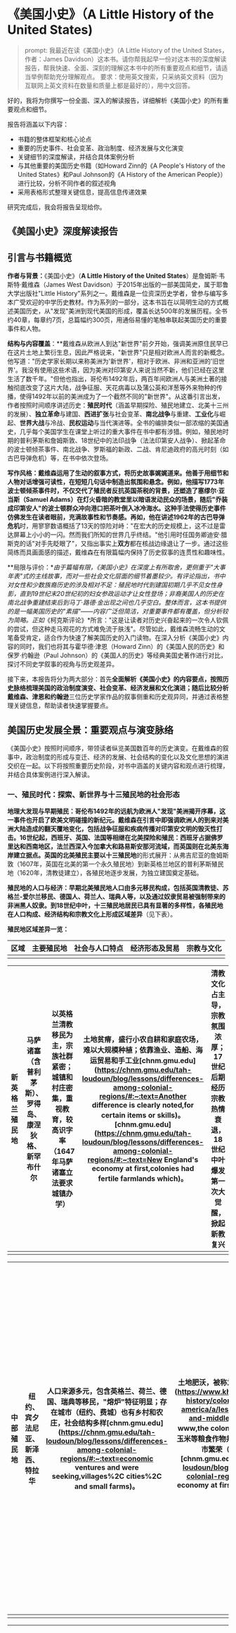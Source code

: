 # 《美国小史》（A Little History of the United States)

> prompt: 我最近在读《美国小史》（A Little History of the United States，作者：James Davidson）这本书。请你帮我起早一份对这本书的深度解读报告，帮我快速、全面、深刻的理解这本书中的所有重要观点和细节，请适当举例帮助充分理解观点。 要求：使用英文搜索，只采纳英文资料（因为互联网上英文资料在数量和质量上都是最好的），用中文回答。

好的，我将为你撰写一份全面、深入的解读报告，详细解析《美国小史》的所有重要观点和细节。

报告将涵盖以下内容：

-   书籍的整体框架和核心论点
-   重要的历史事件、社会变革、政治制度、经济发展与文化演变
-   关键细节的深度解读，并结合具体案例分析
-   与其他重要的美国历史书籍（如Howard Zinn的《A People's History of the United States》和Paul Johnson的《A History of the American People》）进行比较，分析不同作者的叙述视角
-   采用表格形式整理关键信息，提高信息传递效果

研究完成后，我会将报告呈现给你。

## 《美国小史》深度解读报告

## 引言与书籍概览

**作者与背景：**《美国小史》（**A Little History of the United States**）是詹姆斯·韦斯特·戴维森（James West Davidson）于2015年出版的一部美国简史，属于耶鲁大学出版社"Little History"系列之一。戴维森是一位资深历史学者，曾参与编写多本广受欢迎的中学历史教材。作为系列的一部分，这本书旨在以简明生动的方式概述美国历史，从"发现"美洲到现代美国的形成，覆盖长达500年的发展历程。全书约40章，每章约7页，总篇幅约300页，用通俗易懂的笔触串联起美国历史的重要事件和人物。

**结构与内容覆盖**：**戴维森从欧洲人到达"新世界"前夕开始，强调美洲原住民早已在这片土地上繁衍生息，因此严格说来，"新世界"只是相对欧洲人而言的新概念。他写道："历史学家长期以来称美洲为'新世界'，相对于欧洲、非洲和亚洲的'旧世界'。我没有使用这些术语，因为美洲对印第安人来说当然不新，他们已经在这里生活了数千年。"但他也指出，哥伦布1492年后，两百年间欧洲人与美洲土著的接触彻底改变了这片大陆，战争征服、天花病毒以及蒲公英和洋葱等外来物种的传播，使得1492年以前的美洲成为了一个截然不同的"新世界"。从这番引言出发，作者按照时间顺序讲述历史：**殖民时代**（涵盖早期探险、殖民地建立、北美十三州的发展）、**独立革命**与建国、**西进扩张**与社会变革、**南北战争**与重建、**工业化**与崛起、**世界大战**与冷战、**民权运动**与当代演进等。全书的编排类似一部浓缩的美国通史，几乎每个美国学生在课堂上听过的重大事件在书中都有涉猎。例如，殖民地时期的普利茅斯和詹姆斯敦、18世纪中的法印战争（法法印第安人战争）、掀起革命的波士顿倾茶事件、南北战争、罗斯福的新政、二战、肯尼迪政府的高光时刻（如古巴导弹危机）等，在书中依次登场。

**写作风格：**戴维森运用了生动的叙事方式，将历史故事娓娓道来。他善于用细节和人物对话增强可读性，在短短几句话中制造出氛围和悬念。例如，他描写1773年波士顿倾茶事件时，不仅交代了殖民者反抗英国茶税的背景，还塑造了塞缪尔·亚当斯（Samuel Adams）在灯火昏暗的教堂里以暗语发动民众的场景，随后"乔装成印第安人"的波士顿群众冲向港口把茶叶倒入冰冷海水。这种手法使得历史事件仿佛发生在读者眼前，充满故事性和节奏感。再如，他在讲述1962年的**古巴导弹危机**时，用寥寥数语概括了13天的惊险对峙："在宏大的历史规模上，这不过是雷达屏幕上小小的一闪。然而我们所知的世界几乎终结。"他引用时任国务卿迪安·腊斯克的话"对手先眨眼了"，又指出事实上**双方**都在核战边缘退让了一步。通过这些简练而具画面感的描述，戴维森在有限篇幅内保持了历史叙事的连贯性和趣味性。

\*\*局限与评价：\*_由于篇幅有限，《美国小史》在深度上有所取舍，更侧重于"大事年表"式的主线故事，而对一些社会文化层面的细节着墨较少。有评论指出，书中对女性和少数族裔历史的涉及相对不足：殖民地时代到建国初期几乎不见女性身影，直到19世纪末20世纪初的妇女参政运动才让女性登场；非裔美国人的历史在南北战争重建结束后到马丁·路德·金出现之间也几乎空白。整体而言，这本书提供的是一幅美国历史的"素描"——内容广泛但简洁，对重要事件都有覆盖，但分析较为简略。正如_《柯克斯评论》\*所言："这是让读者对历史兴奋起来的一次令人钦佩的尝试，但这种走马观花的方式难免流于肤浅"。尽管如此，戴维森流畅生动的文笔备受肯定，适合作为快速了解美国历史的入门读物。在深入分析《美国小史》内容的同时，我们也将其与霍华德·津恩（Howard Zinn）的《美国人民的历史》和保罗·约翰逊（Paul Johnson）的《美国人的历史》等经典美国史著作进行对比，探讨不同史学叙事的视角与历史观差异。

接下来，本报告将分为两大部分：首先**全面解析《美国小史》**的内容要点，按照历史脉络梳理美国的政治制度演变、社会变革、经济发展和文化演进；随后**比较分析戴维森、津恩和约翰逊**三位历史学家作品的叙事侧重和历史观异同，并通过表格整理关键信息，帮助读者快速掌握要点。

## 美国历史发展全景：重要观点与演变脉络

《美国小史》按照时间顺序，带领读者纵览美国数百年的历史演变。在戴维森的叙事中，政治制度的形成与变迁、经济的发展、社会结构的变化以及文化思想的演进交织在一起。以下将按照重要历史阶段，对书中涵盖的关键内容和观点进行梳理，并结合具体案例进行深入解读。

### 一、殖民时代：探索、新世界与十三殖民地的社会形态

**地理大发现与早期殖民：**哥伦布1492年的远航为欧洲人"发现"美洲揭开序幕，这一事件也开启了欧美文明碰撞的新纪元。戴维森在引言中即强调欧洲人的到来对美洲大陆造成的翻天覆地变化，包括战争征服和疾病传播对印第安文明的毁灭性打击。16世纪起，西班牙、英国、法国等相继在北美探险和殖民：西班牙占据佛罗里达和西南地区，法兰西深入今加拿大和路易斯安那河流域，而英国则在北美东海岸建立据点。英国的北美殖民主要以**十三殖民地**的形式展开：从弗吉尼亚的詹姆斯敦（1607年，英国在北美的第一个永久殖民地）到新英格兰地区的普利茅斯殖民地（1620年，清教徒建立），各殖民地逐步发展，为独立建国奠定基础。

**殖民地的人口与经济：**早期北美殖民地人口由多元移民构成，包括英国清教徒、苏格兰-爱尔兰移民、德国人、荷兰人、瑞典人等，以及通过奴隶贸易被强制带来的非洲黑人奴隶。到18世纪中叶，十三殖民地居民已具有显著的多样性，各殖民地在人口构成、经济结构和宗教文化上形成**区域差异**（见下表）。

**殖民地区域差异一览：**

| 区域 | 主要殖民地 | 社会与人口特点 | 经济形态及贸易 | 宗教与文化 |
| ---- | ---------- | -------------- | -------------- | ---------- |
|      |            |                |                |            |

| 新英格兰殖民地 | 马萨诸塞（含普利茅斯）、罗得岛、康涅狄格、新罕布什尔 | 以英格兰清教移民为主，宗族社群紧密；城镇和村庄密集，重视教育，较高识字率（1647年马萨诸塞立法要求城镇办学） | 土地贫瘠，盛行小农自耕和家庭农场，难以大规模种植；依靠渔业、造船、海运贸易和手工业[chnm.gmu.edu](https://chnm.gmu.edu/tah-loudoun/blog/lessons/differences-among-colonial-regions/#:~:text=Another difference is clearly noted,for certain items or skills)。[chnm.gmu.edu](https://chnm.gmu.edu/tah-loudoun/blog/lessons/differences-among-colonial-regions/#:~:text=New England's economy at first,colonies had fertile farmlands which)。 | 清教文化占主导，宗教氛围浓厚；17世纪后期经历宗教热情衰退，18世纪中叶爆发**第一次大觉醒**，掀起新教复兴 |
| -------------- | ---------------------------------------------------- | ------------------------------------------------------------ | ------------------------------------------------------------ | ------------------------------------------------------------ |
|                |                                                      |                                                              |                                                              |                                                              |

| 中部殖民地 | 纽约、宾夕法尼亚、新泽西、特拉华 | 人口来源多元，包含英格兰、荷兰、德国、瑞典等移民，"熔炉"特征明显；存在城市（纽约、费城）也有乡村和农庄，社会结构多样[chnm.gmu.edu](https://chnm.gmu.edu/tah-loudoun/blog/lessons/differences-among-colonial-regions/#:~:text=economic ventures and were seeking,villages%2C cities%2C and small farms)。 | 土地肥沃，被称为"北美粮仓"[khanacademy.org](https://www.khanacademy.org/humanities/us-history/colonial-america/colonial-north-america/a/lesson-summary-new-england-and-middle-colonies#:~:text=Academy www,the colonies%3A The New)。；盛产小麦、玉米等粮食作物并饲养牲畜，同时商贸活跃，港口城市繁荣（纽约、费城成为贸易中心）[chnm.gmu.edu](https://chnm.gmu.edu/tah-loudoun/blog/lessons/differences-among-colonial-regions/#:~:text=New England's economy at first,colonies had fertile farmlands which)。 | 信仰自由度较高，不同教派并存（如宾州贵格会、纽约的多宗派）；文化包容多元，印刷业和出版兴起（本杰明·富兰克林在费城创办《宾州公报》） |
| ---------- | -------------------------------- | ------------------------------------------------------------ | ------------------------------------------------------------ | ------------------------------------------------------------ |
|            |                                  |                                                              |                                                              |                                                              |

| 南部殖民地 | 弗吉尼亚、马里兰、卡罗莱纳（南北）、乔治亚 | 社会阶层分化明显：大庄园奴隶主、小农和大量黑人奴隶；城镇稀少，人口分散在乡村种植园，教育和基础设施不足[chnm.gmu.edu](https://chnm.gmu.edu/tah-loudoun/blog/lessons/differences-among-colonial-regions/#:~:text=Another difference is clearly noted,for certain items or skills)。[chnm.gmu.edu](https://chnm.gmu.edu/tah-loudoun/blog/lessons/differences-among-colonial-regions/#:~:text=colonies were able to provide,of pride or shared experience%2Fidentity)。 | 农业种植园经济，占有广袤肥沃土地，种植烟草、水稻、靛蓝，18世纪末兴起棉花；依赖黑奴劳动，大农场几近自给自足，余产品出口欧洲[chnm.gmu.edu](https://chnm.gmu.edu/tah-loudoun/blog/lessons/differences-among-colonial-regions/#:~:text=colonies were able to provide,of pride or shared experience%2Fidentity)。 | 英国国教（圣公会）为主，但宗教凝聚力弱；社区以庄园为中心而非教会；文化上受英伦上流影响，注重绅士文化和荣誉，但整体文化教育发展滞后 |
| ---------- | ------------------------------------------ | ------------------------------------------------------------ | ------------------------------------------------------------ | ------------------------------------------------------------ |
|            |                                            |                                                              |                                                              |                                                              |

_表：北美十三殖民地区域差异概览_。新英格兰以宗教移民为主，重社区和教育；中部多元开放，农业和商业并重；南部重财富农业和奴隶制，社会分层显著。

从上表可以看出，不同殖民区域的发展路径各异：新英格兰形成了以**宗教公社**和**海洋贸易**为特色的社会；中部殖民地体现出**多元文化**与商农业并举的繁荣；南部则是**种植园奴隶制**主导的经济，并造就了截然不同的社会等级结构。这些区域差异对日后美国的政治走向和社会冲突埋下伏笔——特别是南北之间围绕奴隶制和经济模式的分歧，最终将演变为内战的导火索之一。

**殖民地的政治与自治传统：**虽然十三殖民地名义上受英国统治，但由于地理距离遥远和通讯落后，殖民地逐渐发展出一定程度的自治传统。例如，新英格兰早期实行公社式的市政会议（Town Meeting），弗吉尼亚则成立了**议会式**的弗吉尼亚众议院（1619年），殖民者在地方事务上拥有发言权。18世纪中期，各殖民地都已设立民选立法机构并习惯于自我管理税收、民兵和地方法律。这种自治经验培养了殖民者的政治参与意识和对权利的诉求。此外，殖民地居民共享着**英国法律和政治传统**：使用英语、阅读共同的英国文学、奉行英国普通法，认同公民享有生命、自由、财产等天赋人权（洛克思想）。随着时间推移，殖民地之间的隔阂也在减少——道路开通、邮政系统建立（本杰明·富兰克林曾任北美邮政局长）、殖民地报刊在各地传播，这些都促进了北美殖民地逐渐形成**共同体意识**。1754年，七个殖民地曾在阿尔巴尼代表大会上讨论殖民地联盟方案（富兰克林提出"合则存，分则亡"漫画

），虽未获英政府批准，但表明了北美地方自主的倾向。

**宗教与文化演变：**殖民地时期的文化以欧洲传统为基础，又逐步孕育出美洲特色。17世纪的新英格兰清教伦理塑造了刻苦勤勉、注重教育的文化氛围，被视为"山巅之城"的道德使命感鼓舞着移民社会。然而，到了18世纪前期，宗教热情有所衰退，理性主义的**启蒙思想**传播开来

。对此反弹的是1730-1740年代席卷北美的**第一次大觉醒**（The First Great Awakening）。这一宗教复兴运动由乔纳森·爱德华兹、乔治·怀特菲尔德等新教传道人引领，他们在北美各地巡回布道，呼唤人们皈依和重生，唤起了大众宗教热情。成千上万的殖民地民众集会聆听布道，许多人深受触动而归信。大觉醒的影响深远：一方面，它打破了殖民地中**正统教会**对宗教生活的垄断地位，新教各派如浸信会、循道宗等蓬勃发展，推动了宗教多元和更广泛的宗教参与；另一方面，它强调个人与上帝直接沟通、人人平等地寻求救赎的观念，某种程度上**民主化**了殖民地社会的宗教生活。这种宗教上的个人主义和平等意识，也为后来殖民者质疑世俗权威（包括英国王权）提供了思想土壤。许多历史学家认为，大觉醒在文化上促进了北美殖民地的认同感，为独立革命时期争取政治权利的思潮做了一定铺垫。

总的来说，殖民时代为美国奠定了**多元移民社会**和**地方自治传统**的基础。戴维森在《美国小史》中，通过讲述清教徒登陆、威廉·宾恩创建宾夕法尼亚的故事，以及奴隶贩运和印第安人冲突等案例，让读者了解这段时期社会结构的形成和矛盾的累积。在作者笔下，我们看到一方面北美殖民地在地理上、文化上日益趋同，孕育自由与自治；另一方面，不同人群和区域的差异也在扩大（如奴隶制的南方与自由劳工的北方），暗流涌动。正是在这样的背景下，十三殖民地在18世纪下半叶面对宗主国英国的新政策时，逐渐走向联合抗争。

### 二、独立革命与建国：从殖民反抗到立宪体制的确立

**英殖民统治的危机：**七年战争（北美部分称法印战争，1754-1763年）后，英国为了弥补战争债务并加强对殖民地的掌控，推行了一系列新政策，如《印花税法》（1765年）和《茶税法》（1773年）等，向殖民地直接征税，引发殖民者强烈不满。殖民地认为自身没有议会代表，"无代表不纳税"的口号不胫而走。这场英殖民政府与北美殖民地居民之间的矛盾，逐步演变为抵制与镇压的恶性循环。《美国小史》中生动再现了波士顿民众抗税的故事：1773年，当英国东印度公司的运茶船抵达波士顿港，激进的爱国者组织"自由之子"早已策划行动。塞缪尔·亚当斯在波士顿老南教堂点燃众人情绪，话音刚落，一群波士顿人伪装成莫霍克族印第安人冲向港口，将大批茶叶倾倒海中（即**波士顿倾茶事件**）。戴维森通过这个标志性事件揭示了殖民者反抗的决心，也指出这一事件背后的深层忧虑：殖民者担心一旦接受小小的茶税，日后将无法阻挡英国议会课征更繁重的赋税。波士顿倾茶激怒英国议会，随之而来的**强制法案**（1774年，关闭港口等惩罚措施）进一步加深了对立。

**独立战争与建国：**1775年，列克星敦和康科德的枪声打响北美独立战争的序幕。戴维森概述了大陆军在乔治·华盛顿领导下经历的艰难征程，以及法国援助下约克镇胜利的关键转折。1776年7月4日，《独立宣言》发表，托马斯·杰斐逊起草的这份文献阐明了天赋人权和平等理念，宣布殖民地成为独立的合众国。在描述建国历程时，《美国小史》强调了几项**奠基性的制度与妥协**：

-   **邦联条款和宪法制定：**独立后最初的**《邦联条例》**（Articles of Confederation, 1781年生效）由于中央政府软弱无权，难以应对战争债务、贸易冲突和内部叛乱（如1786年的谢司起义）。因此，各州代表于1787年召开制宪会议，制定了新的**联邦宪法**。戴维森会提到制宪会议上联邦党人与反联邦党人的辩论，以及妥协产物：两院制（参议院各州平等、众议院按人口）、三权分立、联邦与州权力划分等。尤其重要的是，南北就**奴隶人口计入代表名额**达成"三五妥协"（每5名奴隶算作3人用于人口计数）和关于奴隶贸易20年后再议等，这些都为新国家埋下隐患。**1789年宪法**正式生效，华盛顿当选首任总统，新生美国确立了共和立宪体制和代议民主机制。
    
-   **权利法案：**为缓和各方对中央权力的疑虑，宪法于1791年增补**前十条修正案**即《权利法案》，保障言论、宗教、陪审团审判等基本自由权利。这体现了革命理念在法律上的落实，也成为美国政治文化的重要基石。
    

**早期共和国的发展：**戴维森的叙事继续跟踪华盛顿、亚当斯、杰斐逊、麦迪逊等**开国元勋**执政时期的要点。例如：

-   **党派的兴起：**尽管华盛顿告诫要避免党争，但在财政部长亚历山大·汉密尔顿和国务卿托马斯·杰斐逊的政策分歧下，美国很快形成了联邦党（倾向强中央、商业精英利益）和民主共和党（主张分权、农民利益）两大派别。这是美国**两党制**的起源，也反映出不同地区经济基础（商贸新英格兰 vs. 农业南方）导致的政治立场分野。
    
-   **领土扩张与印第安政策：**1803年**路易斯安那购地**将国土扩展至密西西比河以西广阔区域，杰斐逊派遣刘易斯和克拉克远征队考察西北。同时，联邦政府对原住民逐步采取强硬的迁移政策，在19世纪多个条约和战争中迫使印第安部族让出土地。戴维森或许会提到诸如切罗基人的悲惨"血泪之路"（1830年代印第安迁移）等事件，以说明美国扩张伴随着对土著的深重影响。
    
-   \*\*1812年战争：\*\*再次与英国交战虽无明显胜负，却激发了美国民族主义，塑造了如白宫、星条旗、安德鲁·杰克逊将军等民族记忆。战后进入"善感的年代"，党争一时淡化，但很快新的矛盾出现。
    

\*\*社会与思想的变革：\*\*19世纪前半叶，美国社会经历了一系列动态变化，这在《美国小史》中也有所反映：

-   \*\*市场革命：\*\*交通基础设施（运河、公路、铁路）的改善和工业的起步，促成"市场革命"。北方新兴工厂（如纺织业）和商业城市兴起，西部农业加强与市场联结，经济模式正由自给自足转向商品化生产。这预示着美国从独立时的农业共和国向工业化国家迈进。
    
-   \*\*民主化进程：**随着西部平民的政治力量上升，选举权扩大到几乎所有白人男性（财产资格逐渐取消），安德鲁·杰克逊的1828年当选象征着**"平民政治"\*\*时代来临。戴维森可能会讲述杰克逊如何代表拓 frontier 平民利益，与精英对抗（如废除第二银行），开启美国政治中的大众民主浪潮。但也会指出此时民主的局限——女性、非白人仍被排除在参政权之外。
    
-   **改革运动：**19世纪上半叶出现了各种**社会改革**浪潮，如废奴主义（反对奴隶制的运动兴起，1830年代威廉·劳埃德·加里森等出版《解放者》，呼吁立即废奴）、妇女权利（1848年塞尼卡瀑布大会发表《妇女权利宣言》，拉开女性争取平等权利的序幕）、禁酒运动、教育改革（霍勒斯·曼推动普及公立教育）以及第二次大觉醒（1800-1840s新一轮宗教复兴，促进了诸多社会改革观念）。这些运动体现出美国社会内部要求完善民主和道德提升的努力，也与当时的新教复兴和启蒙理想相结合。
    

以上这些都为下一个阶段——北部自由劳工与南部蓄奴种植园之间的**尖锐对立**埋下伏笔。戴维森在讲述独立至内战前的时期（亦称"建国后的**建国时代**"和"**繁荣与危机并存的前南北战争时代**"）时，既描绘了美国在制度和版图上的巨大拓展，也提示读者：宪法所未能最终解决的奴隶制问题，随着领土扩张正变得越来越无法回避。

### 三、内部分歧加剧与南北战争：联邦的断裂与重生

\*\*扩张与奴隶制矛盾：\*\*19世纪中叶，随着美国领土扩展到太平洋沿岸（例如1845年兼并德克萨斯、1848年美墨战争获取西南大片土地、1846年获得俄勒冈），新的州该以自由州还是蓄奴州身份加入联邦，成为举国关注的争议焦点。国会多次试图通过妥协维系北南平衡，如1820年密苏里妥协（确定36°30′以北禁止奴隶制）和1850年妥协（加利福尼亚自由州入联、严格的逃奴法等配套），但收效有限。堪萨斯-内布拉斯加法案（1854年）引入的"居民主权"原则导致流血冲突（"流血的堪萨斯"），最高法院在"斯科特诉桑福德案"（1857年）裁定非裔无公民权并认为国会无权禁奴，更令北方舆论愤慨。**废奴运动**在北方从少数激进派的呼声，逐渐成为道义和政治议题。哈里特·比彻·斯托的小说《汤姆叔叔的小屋》（1852年）影响广泛，让许多北方人第一次直观感受到奴隶制的残酷。

\*\*南北战争的爆发：\*\*最终，1860年林肯当选总统成为导火索。林肯所属的新兴共和党反对奴隶制向西部扩张，这让南部各州感到自身生存方式受威胁——南方领袖认为在联邦政治中已丧失话语权，于是在1860-61年间，11个蓄奴州宣布脱离合众国，成立"美利坚邦联"。1861年4月，南部邦联军队进攻萨姆特堡，南北战争正式打响。在《美国小史》中，戴维森会带领读者走过这场美国史上最血腥的冲突，可能重点提及：

-   \*\*战争概况：\*\*早期南方在军事将领才能和防御战略上占优（如李将军在弗吉尼亚战场的胜利），北方则凭借工业和人口优势渐占上风。转折点包括1863年的葛底斯堡战役（北方取得决定性胜利）和西部的维克斯堡战役（北方控制密西西比河）。1865年4月李将军向格兰特将军投降，战争结束。战火导致逾60万军人丧生，南方经济社会遭受重创。
    
-   **解放黑奴：**战争进程中，林肯于1863年元旦颁布《解放奴隶宣言》，宣布叛乱州的奴隶获得自由。这一举措使战争目标从单纯维护联邦，转变为道义上的反奴斗争，也防止了英国等列强支持南方邦联。1865年通过的**第十三修正案**彻底在法律上废除了美国的奴隶制度。
    
-   **内战的深层原因：**戴维森大概会指出，**奴隶制**问题是南北战争不可回避的核心因素。不仅是道德上的对立，更涉及**经济利益**和**政治权力**的争夺。正如PBS历史节目所总结的："战争的中心问题实际上是奴隶制的经济利益及对这一体系的政治控制"
    
    。南方要求**州权**以维护和扩张奴隶制，北方尤其是共和党坚持联邦原则反对奴隶制进入新领土。林肯的当选表明南方在联邦层面失去影响力，因而选择了分裂。可以说，南北战争是联邦为捍卫自身统一和根本价值（自由平等理念）而经历的一场涅槃，也是工业资本主义北方对农业奴隶制南方的制度性胜利。

**重建时代：**战争结束后，美国迎来了艰难的**重建**（Reconstruction）时期（1865-1877年）。《美国小史》对此阶段的叙述可能较简略，但需要理解其要点：

-   **政治重建：**林肯遇刺后继任的安德鲁·约翰逊总统对南方采取宽松政策，引发共和党激进派不满。国会接管重建，派联邦军队进驻南方，监督解放奴隶的权利保障和南方各州的新政府组建。1865-1870年先后通过**第十三、十四、十五修正案**，从宪法上废奴并赋予非裔公民权和男性选举权。但在实践中，重建也伴随着南方白人的抵制和暴力反弹，如三K党（KKK）的恐怖活动。
    
-   **社会变革：**数百万解放的黑人获得法律自由，但经济上普遍陷入**佃农制**(sharecropping)的桎梏，与过去奴役相去不远。尽管短暂出现了非裔参政（有黑人当选州议员、联邦议员）和公共教育兴起等进步，但南方白人很快通过种种手段（如**黑法典**Black Codes限制黑人权利）来恢复对黑人劳动和人身的控制。
    
-   **重建的终结：**1877年，"**妥协**"导致联邦军撤出南方，重建宣告结束。南方很快进入**"吉姆·克劳"时代**（Jim Crow Era），各州立法实施种族隔离和剥夺黑人选举权。从19世纪末到20世纪中期，南部实行**种族隔离法**，在公共设施、教育、选举等方面对非裔美国人系统性歧视。1896年联邦最高法院在**普莱西诉弗格森案**判决中竟裁定"种族隔离但平等"合法，为种族隔离制度背书。这表明，内战虽废除了奴隶制，但美国要真正实现种族平等，还有漫长斗争在后。
    

戴维森笔下的南北战争与重建，既是对国家统一和民主原则的一次严峻考验，也是社会结构巨变的转折点。战争的胜利使美国保全了联邦，并为工业经济的腾飞扫清道路；但战后重建的半途而废又为种族问题留下深深的伤痕。**林肯**在葛底斯堡演说中曾展望"民有、民治、民享的政府永世长存"，这一理想在此后的美国历程中不断遭遇挑战，并促发新的变革浪潮。

### 四、工业化时代与崛起：经济腾飞、移民潮与社会问题

**工业革命与经济腾飞：**南北战争结束后，美国进入**"镀金时代"**（Gilded Age，大约1870s-1890s）。这一时期，美国从一个农业国迅速转变为世界工业强国。大量技术创新和企业扩张涌现：铁路网横贯大陆（1869年第一条跨洲铁路竣工），钢铁、石油、电力等产业兴起（如卡内基的钢铁帝国、洛克菲勒的标准石油公司）。在1876-1900年间，美国工业产值以惊人速度增长，到19世纪末已超过英国，成为全球领先的工业制造国。**布里塔尼卡百科**指出，美国在19世纪末**钢铁**和**铁制品**的产量已居世界首位，贡献了全球超过四分之一的生铁供给。工业化带来经济繁荣，也造就了一批空前富有的资本家（马克·吐温称之为"镀金时代"的**强盗大亨**，如范德比尔特、摩根等）。

\*\*铁路和西部开发：\*\*政府通过大量赠地补贴铁路建设，铁路成为国家经济动脉，将东部工业城市与西部资源产地连接。西进运动在战后达到高潮，大批定居者迁往西部草原从事农牧业，淘金潮和牛仔文化兴盛，同时美国最终以武力征服了西部最后的印第安部族（如1876年小大角战役、1890年伤膝溪屠杀），在1890年美国人口普查正式宣告"边疆消失"。戴维森可能会提到贯穿19世纪的"**天定命运**"观念——很多美国人相信扩张是上天赋予的使命，这既为领土扩张提供了意识形态正当性，也在史书上留下荣耀与悲剧交织的篇章。

**移民潮与城市化：**工业化需要大量劳动力，19世纪后期迎来了美国历史上的**移民高峰**。来自欧洲南部、东部的新移民（意大利人、犹太人、波兰人等）蜂拥而至，还有不少华人劳工来到西部修筑铁路。1870-1900年间，美国人口从3800万增至7600万，其中很大一部分是新移民。新移民多聚居于城市工业区和居住区，使城市人口剧增。到1900年，芝加哥、纽约等大城市的居民中，近半数为外国出生或子女。城市化也带来**社会问题**：贫民窟、劳资冲突、环境恶化、公共卫生和基础设施压力等。这一时期也滋生了**排外情绪**，如1882年的《排华法案》禁止华工移民，就是种族主义产物。

\*\*劳工运动与社会矛盾：\*\*镀金时代极度的财富不平等和工人困境引发了日益高涨的劳工运动和改革呼声。工厂工人长时间低工资劳动，工作环境危险；童工普遍，工伤事故频发。为改善处境，工人组织了工会，如1869年成立的劳工骑士团、1886年的美国产业工会联合会（AFL）。**罢工运动**此起彼伏：1877年全国铁路大罢工、1886年芝加哥干草市场骚乱、1894年普尔曼罢工等等。这些事件往往遭遇企业主和政府的武力镇压，显示了资本与劳工间尖锐冲突。戴维森的简史可能会简要提及其中具有代表性的事件，以说明工业化不仅带来繁荣，也带来了严重的社会问题亟待解决。

**镀金时代的政治与改革萌芽：**镀金时代的联邦政治一度因腐败和裙带风盛行而声名不佳（如"信用 mobilier"丑闻等）。然而，到了19世纪末，针对大型垄断和不公的**改革思潮**开始出现。1880-90年代，农民为对抗铁路和粮食买办压榨而组织**人民党**（Populist Party），要求银本位和对大企业的管制。联邦政府也开始迈出监管经济的步伐：1887年通过《州际商业法》监管铁路；1890年通过**谢尔曼反托拉斯法**，试图防止垄断。但在19世纪末，这些法律执行力度有限。**进步主义时代**（Progressive Era）在20世纪初到来前，改革的力量已经在积聚。

### 五、进步时代与世界大战：改革、动荡与美国崛起

\*\*进步主义改革：\*\*约1890-1920年被称为"**进步主义时代**"，这一时期社会各界推动多项改革以解决镀金时代遗留的问题。《美国小史》大概会介绍几位进步时代的重要人物和举措：

-   **托拉斯和垄断的遏制：**西奥多·罗斯福（总统1901-1909年）以"托拉斯克星"自居，运用反托拉斯法拆分北方证券铁路托拉斯等大企业，打击垄断以维护竞争。【注：罗斯福政府通过反垄断诉讼拆分了标准石油等。】后来的威廉·塔夫脱和伍德罗·威尔逊政府也延续了这一反托拉斯趋势。1914年又设立**联邦贸易委员会**，加强对不公平商业行为的监管。
    
-   **社会立法：**进步主义者推动**劳工权益**和**社会正义**立法。例如限制童工、强制教育、改善工厂安全（纽约三角工厂大火后促成工厂安全法规）、建立**食品药品监管**（1906年《纯净食品和药物法案》）。同时，城市改革家打击地方政治机器腐败，倡导市政公用事业公有化等。
    
-   \*\*宪法修正：\*\*这一时期通过的几项重要修正案体现改革成果：第16条修正案（1913年，联邦所得税，为社会财政改革铺路）、第17条（1913年，直接选举联邦参议员，加强民主）、第18条（1919年，禁酒令，回应禁酒运动道德诉求）、第19条（1920年，妇女投票权，标志女性参政权的胜利）。戴维森书中可能会特别强调第19条修正案，通过这场长达数十年的妇女参政运动，让美国女性获得了选举权，这是社会平等进程的重要里程碑。
    

**美西战争与国际地位转变：**1898年，美国与西班牙爆发战争，夺取了菲律宾、关岛和波多黎各，并使古巴脱离西班牙控制。这场短暂的**美西战争**标志着美国首次成为海外殖民帝国，也昭示其崛起为世界强国。戴维森或将提及"向外转折"的背景，如弗雷德里克·特纳在1893年宣称美国"边疆的消失"后，需要向海外寻求新的扩张空间，海权论鼓吹美国扩充海军等等。美西战争后的门罗主义扩展（"罗斯福推论"）、在拉美的干预（巴拿马运河的修建、拉美"后院"政策）和在东亚的门户开放政策，都预示着20世纪的美国不再孤立于西半球，而是在全球发挥更积极（有时强硬）的影响。

\*\*第一次世界大战：\*\*1914年爆发的第一次世界大战初期，美国保持中立。到1917年，由于德国无限制潜艇战和齐默曼电报事件等，美国舆论转向参战。当年4月威尔逊总统领导美国投入协约国一方作战。美国远征军在战争后期（1918年）发挥了关键作用，加速同盟国的崩溃。1918年大战结束后，威尔逊在巴黎和会上主张"十四点原则"和建立国际联盟，展现出理想主义的外交观。但美国国会拒绝加入国际联盟，使美国在战后又退回一定程度的孤立状态。**一战对美国的影响**包括：军工生产刺激了经济，奠定了美国金融中心地位（美国从债务国变成债权国），同时战争促进了女性（护士、工厂工人）和非裔（"大迁徙"——南部黑人涌向北方工业城市）的社会地位转变。戴维森可能会提到，虽然美国在凡尔赛和会上未能全盘实现威尔逊的理想，但一战确立了美国在国际体系中的重大地位，成为"世界银行家"和工业强国。

\*\*战间期的繁荣与危机：\*\*1920年代，美国迎来短暂繁荣和社会文化的剧烈变化：

-   **经济繁荣与泡沫：**一战后的共和党执政（哈定、柯立芝）推行亲商业政策，减税降 regulation，鼓励商业扩张。新技术（汽车、广播、家电）的推广和消费信贷的兴起，推动"咆哮的二十年代"经济飞速增长。股票市场更在投机风潮下屡创新高。然而经济结构中隐藏隐患：农业萧条、贫富差距扩大、投机泡沫膨胀。1929年股市崩盘，随之而来的银行倒闭和工业产出急剧下滑，标志着**大萧条**的开始。
    
-   **社会与文化动荡：**"摩登时代"的到来冲击传统价值：城市年轻人享受爵士乐和新兴娱乐，女性"弗拉apper"时尚和独立生活方式崭露头角。纽约的**哈莱姆文艺复兴**见证非裔美国人在文学、音乐（爵士）等领域的创造力迸发，对美国文化产生深远影响。但同时乡村和保守势力对城市世俗化感到不安，表现为1920-1933年的**禁酒令**（试图透过法律强制道德）以及3K党在20年代的复燃（排外和种族主义高涨）。移民法也在1924年收紧（设定配额偏向北欧移民），反映出本土主义抬头。
    

戴维森在这一部分可能通过一些生动故事反映时代特点，例如**查尔斯顿舞和爵士音乐**如何风靡年轻一代、**斯科普斯"猴子审判"**（1925年关于进化论教学的诉讼）折射现代科学与宗教保守的冲突、**萨科与万泽蒂案件**体现移民在红色恐慌中的遭遇等等。这些案例凸显了一个快速变化的美国：技术进步与观念冲撞并存。

**大萧条与新政：**1929年的股灾触发了**世界性经济危机**。到1933年，美国失业率接近25%，银行体系崩溃，大量民众陷入赤贫。面对前所未有的危机，富兰克林·D·罗斯福于1933年就任总统，推出一系列"**新政**"举措：

-   **经济干预和复苏：**罗斯福政府实行凯恩斯式的积极干预经济，如银行假日稳定金融体系、通过《玻璃-斯蒂格尔法》强化银行监管、成立联邦存款保险公司（FDIC）。为救济失业，设立了**就业项目**（如土木工程署CWA、工务局PWA、田纳西河流域管理局TVA），大量基础设施建设既提供了就业也改善了国家资产。农业方面通过农业调节法（AAA）限制产量提高农产品价格。工业方面由全国工业复兴法（NIRA）试图通过行业协作稳定物价和工资。
    
-   **社会保障和劳工权利：**新政第二阶段（"第二次新政"，1935年起）更加注重长期改革。1935年通过**社会保障法**，建立养老金、失业保险等社会安全网，是美国历史上第一次联邦层面社会福利制度。**华格纳法**（1935）确认工人集体谈判权，刺激产业工会运动壮大。可以说，新政初步建立了美国的**福利国家**框架，赋予联邦政府更大责任来保障公民福祉和调节经济。
    

戴维森在书中或许没有篇幅详述每项新政，但会强调罗斯福新政对美国政治经济结构的重大转型：它不仅帮助美国走出大萧条，也**永久改变了政府与市场、政府与公民的关系**，联邦政府职能从"守夜人"扩展到经济和社会领域。这在同时代保守派看来是"社会工程"式的过度干预（如保罗·约翰逊就批评新政为"多管闲事的激进举措"），但在许多历史学家眼中，新政拯救了美国民主资本主义，使国家没有陷入极端主义，是美国制度自我调适的成功范例。

\*\*第二次世界大战：\*\*1939年二战爆发，起初美国仍坚持中立，但在罗斯福领导下给予盟国大量援助（租借法案等）。1941年12月日本偷袭珍珠港，促使美国正式参战，与轴心国展开全球战争。戴维森将带领读者经历几大关键阶段：

-   **战争中的美国社会：**全国总动员使失业一扫而空，工厂开足马力生产军需物资，经济彻底走出萧条。**女性**大批进入工厂（"铆钉工罗茜"成为象征）填补男性空缺；**非裔**通过参加军队和战争工业，地位有所提升，但军中种族隔离仍存，战时也爆发过一些种族骚乱。政府在战时强化对经济的管控（如价格管制、配给制）并进行强有力的宣传鼓动。然而，也发生了比如**日裔美国人集中营**（120,000日裔被强制迁入营地）的悲剧，反映出战争恐慌下公民自由的牺牲。
    
-   \*\*对德对日战场：\*\*欧洲战场上，美军于1944年诺曼底登陆开辟第二战线，1945年推进到德国本土，与苏军一起迫使纳粹投降。太平洋战场，美军经历中途岛等海战扭转劣势，一步步逼近日本本土。1945年8月，美国在广岛长崎投下两枚原子弹，导致日本投降。二战胜利使美国和苏联成为两大超级强国，美国本土未遭战火破坏，经济一枝独秀，掌握核武器，迎来了空前强盛的"**美国世纪**"。
    

戴维森笔下的二战高光时刻可能包括：珍珠港事变激发的爱国热情、盟军在诺曼底浴血奋战的壮阔场景、**曼哈顿计划**研制原子弹的机密故事等。这些事件不仅描述了战争的进程，也塑造了战后世界格局。

### 六、冷战时代：超级大国对峙与社会变革并进

**冷战的开始：**二战结束后，美国与昔日盟友苏联之间由于意识形态和地缘利益冲突而迅速陷入对峙，开启了长达数十年的**冷战**时期。《美国小史》将概括这一宏大背景下美国政治外交和国内社会的演变。

-   **遏制战略与冲突：**杜鲁门总统奉行"遏制"战略，试图阻止共产主义扩张。1947年的杜鲁门主义宣示美国支援"被共产主义武装侵略"国家，标志着干预全球的承诺。随之而来的马歇尔计划帮助欧洲复兴，1949年美国牵头组建北约。同年苏联爆炸原子弹、中国共产党建立政权，使美国感到威胁升级。1950年-1953年的**朝鲜战争**是冷战首次热战冲突，美国领导的联合国军在朝鲜半岛与中朝军队激战，最终恢复停战线，体现遏制政策的代价和决心。冷战期间，美国还卷入了**越南战争**（后文详述），并在全球与苏联进行代理人战争或干预（如拉美、中东的政变与战争）。
    
-   **核武竞赛与外交危机：**冷战有几个高风险时刻，其中**古巴导弹危机**（1962年）是最著名的。戴维森在书中特别生动地描述了这场对峙如何让世界处于核战边缘，并讲述肯尼迪与赫鲁晓夫最终都选择退让一步避免灾难。这种以"互相确保毁灭"为背景的核平衡，主导了50-60年代美苏关系。1970年代尼克松政府则抓住中苏裂痕实行缓和政策，与苏联签署限制核武的协定（SALT I），并访华开启中美关系正常化。
    

**战后经济繁荣与社会变迁：**1950-60年代，美国国内经历了一段**繁荣与变革并存**的时期：

-   **战后繁荣与中产阶级：**二战后美国经济快速增长，出现庞大的中产阶级。老兵回国和家庭重建带来"婴儿潮"，联邦政府政策（如G.I.法案提供退伍军人教育贷款、住房贷款）帮助大量家庭购房、上大学。高速公路系统建设、郊区化扩张，使典型的**郊区中产生活**（郊区住宅、汽车、电视电器环绕的舒适生活）成为50年代美国梦的象征。消费社会形成，电视广告、百货公司蓬勃发展。这个时期美国家庭收入和生活水平大幅提升，被称为"**黄金年代**"。
    
-   **冷战冲击下的政治氛围：**繁荣背后，也有焦虑。冷战对抗催生了**麦卡锡主义**：以反共名义，美国国内爆发对共产主义嫌疑分子的调查和迫害（1947-1954年达到高潮），许多知识分子、演艺界人士受到牵连。戴维森可能提到参议员麦卡锡如何制造"红色恐慌"，以及最终被社会舆论唾弃的故事，以反映民主在恐惧面前受到的挑战和自我纠偏。
    
-   **民权运动崛起：**在南北战争结束一个世纪后，非裔美国人的平等权利斗争终于迎来高潮。从1940年代末开始，二战中服役的黑人和北方支持者对南部种族隔离提出挑战。1954年，最高法院**布朗诉教育委员会案**推翻了"隔离但平等"，裁定公立学校种族隔离违宪。然而南方阻力巨大，1957年小石城事件需要联邦军护送黑人学生入学。转折点在于**非暴力抗议运动**兴起：1955年罗莎·帕克斯在阿拉巴马拒绝让座引发蒙哥马利公交抵制，马丁·路德·金崛起为领袖。接下来，1960年格林斯伯勒午餐柜台静坐、1961年自由乘车运动、1963年华盛顿大游行等，使民权诉求成为全国焦点。
    
-   **立法胜利：**约翰逊总统在肯尼迪遇刺后继任，大力推动民权立法。国会通过了划时代的**《1964年民权法案》**，禁止在公共场所和就业中的种族、宗教、民族歧视；接着通过\*\*《1965年投票权法》**，废除了选民读写测试等阻碍，保障南方黑人投票权**
    
    **。随后1968年又通过《公平住房法》，禁止住房销售和出租中的歧视。这些法律在名义上终结了**吉姆·克劳法\*\*时代，平息了自重建失败以来制度化的种族不平等。
-   **民权运动的高潮与余波：**1965年后，民权运动内部出现新的趋势，一些年轻激进派如"黑豹党"主张更强硬的"黑人权力"（Black Power）。1968年马丁·路德·金遇刺引发全国骚乱，在悲剧中民权时代告一段落。虽然法制上取得重大成果，但事实上非裔在经济社会领域的平等还有很长的路要走。这场运动也启发了**其它群体的权利斗争**：1960-70年代，妇女解放运动、拉美裔权利运动、美洲原住民运动、同性恋权利运动相继兴起，要求公平和尊重。
    

**越南战争与社会动荡：**冷战的另一大考验是**越战**。美国于1964年通过东京湾决议介入南越，与北越和越共作战。战争旷日持久、伤亡惨重且没有胜利希望，国内反战情绪日益高涨。1960年代后期，**反越战运动**成为青年和知识界的主题，大规模示威此起彼伏。嬉皮士为代表的**反文化运动**崛起，提倡和平、爱与反权威，摇滚乐和嬉皮风潮改变了年轻一代的文化面貌。1968年堪称动荡的顶点：春节攻势让越战乐观论破灭、美国社会发生骚乱、民权领袖和总统候选人相继被刺杀，同年尼克松当选总统，承诺"体面结束"越战。1973年美军最终撤出越南，1975年西贡陷落，这场战争以美国的失败告终，对美国人自信心造成重大打击。戴维森的书可能以**一两段**文字概括越战的迷茫和创伤，以及它如何撕裂了美国社会，让60年代的乐观转为70年代的怀疑。

**70年代的危机与调整：**1970年代对美国来说是艰难的转型期。尼克松政府在外交上取得中美和解、从越战抽身等成果，但却因**水门事件**（1972-1974）爆发丑闻，总统被迫辞职，重挫公众对政府的信任。经济上，1973年石油危机导致能源短缺，通货膨胀和经济停滞并存（"滞胀"）打破了二战后繁荣。福特和卡特两任总统任内都面临经济困局和国际信心下降的问题。1979年的伊朗人质危机更凸显美国外交威望受挑战。虽然戴维森在简史中可能不会细致展开这些事件，但应会提到70年代美国的困顿心态，以及社会思潮从激进回摆：保守主义开始聚拢能量（如宗教右派崛起、要求恢复传统价值），为80年代的政治转向做准备。

### 七、当代（1980年代以来）：保守复兴、冷战落幕与多极挑战

\*\*里根时代的保守主义复兴：\*\*1980年，罗纳德·里根以保守主义纲领当选总统，标志美国政治光谱向右转。里根政府（1981-1989）的主要特征包括：

-   **经济政策：**推行"供给侧经济学"，通过**大规模减税**（特别是对富人和企业）和放松监管，期望刺激投资和经济增长。这一策略被称为"里根经济学"或"涓滴经济学"。里根也增加国防开支，大力发展军事，结果联邦财政出现高赤字。经济上，1980年代中期美国通胀得到控制，经济恢复增长，但财富分配两极化加剧，传统制造业工人有的失业（受自动化和对外竞争影响）。
    
-   **冷战终局：**里根最初对苏联采取强硬立场（称之为"邪恶帝国"），推动星球大战计划（导弹防御）。但在戈尔巴乔夫上台后，美苏关系缓和，双方签署中程导弹条约（1987年）。1989-1991年东欧剧变和苏联解体，冷战结束。美国成为唯一超级大国。戴维森会强调**冷战以美国胜利告终**，并可能指出美国长期奉行的遏制政策以及经济实力最终压倒了苏联。
    
-   \*\*社会与文化：\*\*80年代的美国社会在保守浪潮下强调传统家庭价值，抵制吸毒犯罪（"对毒品宣战"）。同时，新技术蓬勃（个人电脑兴起）、大众文化全球传播（好莱坞电影、流行音乐走向世界）。艾滋病危机在80年代爆发，对公共健康和社会观念带来冲击，也引发对同性群体的关注和歧视的讨论。戴维森可能不会详细讲这些，但提及美国在80年代的国内氛围：爱国心回升（1984年奥运会上表现、1986年庆祝自由女神像百年等），以及城市犯罪和贫困问题仍存在。
    

\*\*后冷战时代的机遇与挑战：\*\*冷战结束后，美国在90年代经历了一段相对和平繁荣，但也面临新挑战：

-   \*\*海湾战争与单极时刻：\*\*1990-91年海湾战争，美国领导多国部队击退伊拉克入侵科威特，展现出冷战后美军的主导地位和全球警察角色。这是戴维森可能提到的战例，说明美国已无对手，可以牵头解决国际危机。
    
-   **克林顿年代经济与科技繁荣：**比尔·克林顿总统（1993-2001）执政时期，冷战红利和信息技术革命带动美国经济在90年代长达几年的高增长和低失业。互联网从科研网络变为大众平台，.com浪潮改变商业模式。1990年代末美国甚至出现财政盈余。在国际上，克林顿政府倡导**全球化**（推动自由贸易协议NAFTA、支持中国进入WTO），同时在人权和维和上干预（如科索沃冲突）。然而，国内政治两极化开始显现：克林顿在第二任期遭遇"拉链门"丑闻并被众议院弹劾（虽参院未定罪），共和党与民主党在意识形态和道德议题上的对立加深。
    
-   \*\*社会文化发展：\*\*90年代美国社会多元文化进一步发展，非洲裔、拉美裔在政治经济中的存在感提高（科林·鲍威尔等人在高位任职）。流行文化继续输出全球，科技巨头崛起改变生活。种族关系方面，有1992年洛杉矶骚乱等事件提示仍存问题，但也有包容进步的趋势。
    

\*\*21世纪的新挑战：\*\*戴维森的《美国小史》出版于2015年，应该涵盖了2000年代的重大事件：

-   **9·11袭击与反恐战争：**2001年9月11日，基地组织发动恐怖袭击摧毁世贸中心，震惊世界。小布什总统宣布"反恐战争"，美国于2001年底入侵阿富汗推翻塔利班（其庇护了基地组织头目本·拉登）；2003年又不顾争议入侵伊拉克，推翻萨达姆政权。然而伊拉克战争陷入长期动乱，美国付出巨大代价且国际声望受损。戴维森会提到**奥萨马·本·拉登**的恐怖行径和美国的军事回应，表明21世纪初美国安全政策和外交重点转向打击恐怖主义。反恐也带来国内政策变化，如《爱国者法案》扩大政府监听执法权限，引发对公民自由的担忧。
    
-   \*\*金融危机与经济动荡：\*\*2007-2008年，美国发生次贷金融危机，房市崩盘与金融机构倒闭导致全球经济衰退。联邦政府采取紧急救市措施，但随后陷入长期复苏过程。这场危机对普通美国人的影响深远，许多人失业、房屋被法拍，社会对华尔街贪婪和监管不力非常不满，孕育了占领华尔街等抗议运动。
    
-   **政治与社会新局势：**2008年，美国选出**首位非裔总统**巴拉克·奥巴马
    
    。这一历史性时刻象征美国种族关系的重大进展——从两百多年前黑人被贩为奴隶，到21世纪一位非裔登上总统之位，体现了漫长民权斗争的成果。然而，奥巴马执政期间也面临强烈的政治阻力和社会撕裂。保守派草根"茶党运动"兴起，国会党争激烈。种族问题亦未彻底消解，执法不公引发的骚乱和"黑人的命也是命"运动昭示结构性种族矛盾仍存。在戴维森的书的结尾，他强调历史是不断发展的，呼吁年轻一代去书写未来历史。实际上，美国历史并未终结，新世纪的新问题（如日益悬殊的贫富差距、气候变化挑战、政治极化等）正在展开新的篇章。

**小结：**戴维森通过《美国小史》为读者勾勒了从殖民地到21世纪初的美国历史全貌。在他的叙述中，可以看到美国社会如何从欧洲延伸出的殖民地，逐步走向独立、统一，并在复杂的矛盾中不断调整，最终成长为世界强国的历程。这其中既有政治制度上的创造（联邦宪政的成功实践）、也有社会经济的巨大变迁（农业国到工业国，再到信息时代），还有文化理念的传承与更新（自由民主理念的发展、平等意识的扩展）。戴维森以轻快流畅的笔调串联起重大事件，使读者既能掌握时间线，又能通过一个个故事感受历史的温度。不过，如前所述，由于篇幅所限，《美国小史》对许多问题无法展开深度分析，而是提供了一种**主流叙事**的鸟瞰图。这种简明的主流叙事，与其他一些不同取向的美国史作品相比，有何异同？下面我们将通过比较戴维森的《美国小史》、霍华德·津恩的《美国人民的历史》和保罗·约翰逊的《美国人的历史》，来分析不同历史学家眼中美国历史的多种面貌。

## 不同史观的对比：戴维森、津恩与约翰逊

在历史著作中，作者的**立场视角**和**叙事选择**对内容取舍和诠释有深刻影响。詹姆斯·戴维森的《美国小史》、霍华德·津恩的《美国人民的历史》（A People's History of the United States）和保罗·约翰逊的《美国人的历史》（A History of the American People）堪称三种截然不同的美国史叙事范例。它们分别代表了**主流简史**、**底层视角**和**保守视角**三种取向。通过比较，可以更好地理解《美国小史》的特点和局限。下表概括了三部作品在叙事视角、内容侧重和历史观上的差异：

| 比较维度 | **詹姆斯·戴维森**<br>《美国小史》 (2015) | **霍华德·津恩**<br>《美国人民的历史》 (1980) | **保罗·约翰逊**<br>《美国人的历史》 (1997) |
| -------- | ---------------------------------------- | -------------------------------------------- | ------------------------------------------ |
|          |                                          |                                              |                                            |

| **作者立场/视角** | 中间派历史学者，长期从事教材编写，旨在**概括主流共识**的美国史 | 激进左翼历史学家，采用**"自下而上"**的人民视角，聚焦被压迫群体 | 英国保守主义史家，从**精英和保守**立场审视美国史，崇尚资本主义成就 |
| ----------------- | ------------------------------------------------------------ | ------------------------------------------------------------ | ------------------------------------------------------------ |
|                   |                                                              |                                                              |                                                              |

| **叙事特点** | **简明通俗**：篇幅短小（300页），语言生动，按时间线讲述主要事件人物，以故事吸引读者；风格平实客观，分析浅显，**覆盖面宽**而**细节深度有限** | **批判叙事**：详尽篇幅（中译本约700页），线性叙事但强调**底层群众的抗争史**，大量引用原始资料、亲历者声音，揭露官方史观忽视的黑暗；语调富有道德激情，带有鲜明的**社会正义立场** | **宏大叙事**：篇幅巨著（英文本1100页），以**政治、经济精英活动**为主线，贯穿强烈个人评论；笔法流畅磅礴，叙事涵盖广泛，从殖民时代至20世纪末，强调**美国的独特伟大和成功经验** |
| ------------ | ------------------------------------------------------------ | ------------------------------------------------------------ | ------------------------------------------------------------ |
|              |                                                              |                                                              |                                                              |

| **内容侧重** | **"大事记"视角**：独立战争、宪法、领土扩张、内战、两次大战、冷战等**国家层面大事件**构成框架；涉及总统、战争、法律等传统主题较多。对经济和社会运动亦有提及但简略（如劳工运动、妇女运动以几个例子点到）。少数族裔史和妇女史在主线中占比不高（评论指出其对女性和非裔的涉及有限） | **"人民"视角**：从**印第安人遭遇**哥伦布写起，章节围绕不同群体的斗争，如奴隶反抗、劳动者罢工、农民起义、反战与民权运动等。**精英政治事件让位于底层叙事**——例如独立战争在津恩笔下不仅是华盛顿的故事，更是普通士兵和贫农的处境；工业化时代重点讲述工人罢工、移民困境而非铁路大亨的丰功。书中充满对既有权威的质疑和对平民英雄的讴歌 | **"伟人"视角**：突出**领袖人物**和**精英贡献**。约翰逊称他的著作是对"全体美国人"的礼赞，但实际上更倾向歌颂建国元勋、企业家、思想家等塑造历史的人物[m.douban.com](https://m.douban.com/book/subject/4218900/#:~:text=A History of the American,is a labor of love）)。他高度评价美国的资本主义活力，将19世纪末所谓"强盗大亨"的时代视为"伟大文化开花期"；对如富兰克林·罗斯福、肯尼迪等自由派领导人及其政策多持批评态度 |
| ------------ | ------------------------------------------------------------ | ------------------------------------------------------------ | ------------------------------------------------------------ |
|              |                                                              |                                                              |                                                              |

| **历史观与诠释** | **温和进步观**：整体论调正面，认可美国历史作为一个逐渐完善自由民主的过程（如建国的成就、奴隶制的废除、民权立法等被视为进步里程碑）。对负面事件亦有提及但不极端批判，如谈及欧洲殖民对印第安人的灾难、美国参与战争的争议，但语气克制，避免强烈道德谴责。结尾呼吁年轻一代参与创造未来历史，基调乐观积极 | **批判修正观**：认为传统美国史**掩盖了压迫与斗争**的本质，津恩揭示权力精英为维护自身利益而牺牲大众利益的历程。他描绘美国历史为一系列不公正的延续，强烈批判殖民侵略、资本主义剥削和对外战争（如称墨西哥战争是掠夺土地的侵略，越战是帝国主义战争）。历史被视为人民不断抗争、统治者不断让步的过程，每一寸进步（如八小时工作制、民权）都是底层奋斗所获。津恩的历史观饱含道德判断，带有左翼理想主义色彩，鼓励读者站在被剥夺者一边思考。 | **保守英雄观**：约翰逊从保守主义理念出发诠释历史，把美国成功归功于自由企业、个人主义和清教伦理等价值。他对**大政府干预**持怀疑甚至否定态度，例如尖锐地抨击罗斯福新政和约翰逊的"伟大社会"政策为"多余的社会工程"。相反，他赞扬自由市场带来的繁荣，认为美国历史上的缺陷（如镀金时代常被批评的贫富不均、垄断）在他眼中也是活力的象征。他的历史观充满美国例外论的自豪，肯定美国使命和领导世界的正当性，同时对主流自由派历史叙事和激进批评（如对津恩的观点）持强烈反对意见。 |
| ---------------- | ------------------------------------------------------------ | ------------------------------------------------------------ | ------------------------------------------------------------ |
|                  |                                                              |                                                              |                                                              |

| **代表性案例解读** | *（以哥伦布"发现"美洲为例）* 戴维森既承认1492年后美洲原住民的灾难，也认为欧洲人到来使美洲变成了全新世界，强调历史由此进入新阶段。他的文字中平衡了印第安人的视角和"新大陆"概念，没有用过激词汇，但点出殖民带来的巨变 | *（哥伦布抵达美洲）* 津恩开篇直陈哥伦布对印第安人的屠杀与奴役，将其作为侵略和种族灭绝的开端，批判传统史书歌颂航海大发现却掩盖了原住民苦难。他引用拉斯卡萨斯记载的残暴行为，让读者从受害者角度看待"发现"[marxists.org](https://www.marxists.org/chinese/reference-books/howard-zinn/index.htm#:~:text=第一章哥伦布、印第安人和人类的进步 · 第二章划清肤色界限 · 第三章低贱的人，恶劣的生存条件,第四章暴政就是暴政 · 第五章一种革命 · 第六章性别压迫)。（通过章节标题如"哥伦布、印第安人和人类的进步"反讽所谓"进步"） | *（哥伦布抵达美洲）* 约翰逊承认欧洲殖民带来的冲突，但总体上将其置于文明扩张的叙事中，可能强调哥伦布航行的勇气和全球联系的开启，而不会详述印第安人惨状。作为英国人写美国史，他或更多着墨于英国清教徒殖民的积极意义，淡化西班牙殖民的暴行，以突出"清教徒立国"的正面形象 |
| ------------------ | ------------------------------------------------------------ | ------------------------------------------------------------ | ------------------------------------------------------------ |
|                    |                                                              |                                                              |                                                              |

| **学术反响与评价** | 《美国小史》因其简洁流畅适合作为入门读物，广受一般读者欢迎。评论称赞作者写作技巧，使繁杂历史变得引人入胜。但在专业上，它仅是对既有史实的总结，缺乏新颖见解。对于已经熟悉美国史的人来说，可能觉得内容浅尝辄止。不过作为快速复习或教育读物价值较高，被评价为"轻松一读，内容平衡"（例如Open Letters书评认为其比系列其他"小史"更出色）。 | 《美国人民的历史》自1980年问世即引发巨大反响，成为美国最畅销的历史著作之一。支持者称其"令人震撼地展示了被主流历史遗漏的人民斗争"；很多教师以其作为替代教材。然而主流历史学者对津恩褒贬不一。有人赞誉它提供了必要的纠偏视角，也有人批评津恩选择性地罗列负面史实、忽视美国进步，带有强烈偏见。保守派更斥之为"反美宣传""严重失实"。尽管如此，该书在大众中影响深远，被认为"改变了美国人看待自己历史的方式"，其"自下而上"的范式已融入许多新历史作品。 | 约翰逊的《美国人的历史》以非美国人的视角书写美国，被视为对自由派历史的一种挑战。它学识渊博、文笔出色，受到一些读者欢迎（豆瓣评分8.9，说明中文读者对其评价颇高[m.douban.com](https://m.douban.com/book/subject/4218900/#:~:text=豆瓣评分)。）。但学术界批评其带有浓厚的政治倾向，选择性论证明显。有史评人指出约翰逊对某些时期（如坚称19世纪末并非"强盗大亨"横行而是文化繁荣）缺乏客观平衡；他对罗斯福、肯尼迪等的贬低和对里根、尼克松的美化也引争议。总体来说，该书代表了一种保守的新右史观，有助于了解保守派如何讲述美国历史，但需与其他史料对照阅读。 |
| ------------------ | ------------------------------------------------------------ | ------------------------------------------------------------ | ------------------------------------------------------------ |
|                    |                                                              |                                                              |                                                              |

_表：戴维森、津恩、约翰逊三部美国史著作的比较。三者分别从主流-综合、底层-批判、精英-保守的角度切入，对同一历史事实有不同诠释。_

**综合来看：**戴维森的《美国小史》以**时间线为骨架**，提供了内容广博但相对中性的美国历史概览，适合打基础。然而，它对于社会底层视角和批判性分析相对薄弱。这正是霍华德·津恩著作所补充的：津恩颠覆传统叙事，把焦点放在原住民、黑人、劳工、女性等"无声的大多数"身上。这种视角揭示了许多被忽略的史实和观点，例如殖民扩张的暴力、劳工运动的艰辛、政府决策背后的利益动机等，让读者看到美国历史的另一面。不过，津恩过度强调阶级和权力压迫，有时对美国民主制度的改良能力评价过低，被批评为**过度偏颇**。与此相对，保罗·约翰逊代表了另一种偏颇，即**过度歌颂**美国传统精英和保守价值，淡化黑暗面。他的书阅读起来信息量大且观点鲜明，但必须注意其中意识形态倾向。例如，他将新政视为失败且有害的干预，与多数主流历史学家认为新政在大萧条中发挥重要作用的看法大相径庭。

对于学习美国历史的人来说，将这三种不同角度结合起来，有助于形成**全面而辩证**的认识。《美国小史》给出基本脉络和事实框架；《美国人民的历史》提醒我们倾听被压迫者的声音，理解进步是如何通过斗争得来；《美国人的历史》则提供了对美国优势和价值的热情辩护，即使不完全同意，也能加深对美国政治文化的理解。历史本身丰富复杂，需要多元视角互相印证、平衡。正如戴维森在书末所言："过去之所以提出更多问题，是因为未来值得我们付出更多。历史现在是属于你的，由你来书写和生活。"——这一开放性的结语提醒我们，研读历史不仅是接受前人结论，更是在不断提问和比较中汲取养分。

## 结论

詹姆斯·戴维森的《美国小史》以生动简洁的笔触，带领读者走过美国数百年风云变幻，串联起从殖民时期到21世纪的历史脉络。通过本报告的深入解读，我们全面梳理了书中涵盖的**政治制度演进**（如从殖民自治到联邦立宪、内战后的宪法修正、20世纪的立法变革）、**社会变革**（移民潮、城市化、民权运动、女性解放等）、**经济发展**（殖民地经济、工业化崛起、科技革命）和**文化演变**（宗教复兴、思想启蒙、大众文化）的关键脉络。这部书的价值在于提供了一个**清晰的美国历史概要**，兼顾了重要事件和基本趋势，对于入门者把握整体图景非常有用。同时，我们也看到其局限——在有限篇幅内，许多复杂议题无法展开深入分析，一些非主流的视角未获充分体现。

通过与霍华德·津恩、保罗·约翰逊等作者的比较，我们认识到**历史叙事的多样性**：同样的美国历史，可以有完全不同的讲述方式和价值判断。戴维森选择了相对平衡中正的立场，以传统"大事件"为经纬；津恩则站在底层人民立场审视权力结构，充满批判精神；约翰逊从保守视角赞美美国的成就与资本主义动力，对自由主义改革持怀疑态度。这种对比提醒我们，阅读任何历史作品时都要意识到作者的**倾向**，鼓励我们参考多种资料以求接近历史真相。

对于读者和研究者而言，本报告希望不仅提供对《美国小史》的内容消化，还成为一个拓展思考的起点。快速理解这本书，可以借助文中整理的表格和要点回顾美国历史发展的**主线**；而深入研究美国历史，则需要进一步阅读不同立场的著作，考察具体事件的原始资料和学术研究。在学习历史时，既要掌握**清晰的知识框架**，也要保持**批判的思维**，在多元观点中形成自己的见解。

总之，《美国小史》为我们勾勒出美国从殖民地蜕变为现代国家的恢弘画卷。在这个过程中，有自由与民主的光辉，也有冲突与矛盾的阴影。理解这段历史，有助于我们看清今日美国社会的成因和走向。正如书名所示，它是"一部小史"，篇幅有限但内容丰富；而美国历史本身仍在书写之中，值得我们持续关注和探索。

```mermaid
flowchart TD
    CE[Colonial Era: European Settlement & 13 Colonies]
    AR[American Revolution: Rebellion & Independence Declaration]
    FN[Founding Nation: Constitutional Convention & Bill of Rights]
    EE[Expansion & Early Republic: Westward Expansion & Louisiana Purchase]
    CW[Civil War & Reconstruction: Slavery Conflict & Reunification]
    IA[Industrial Age: Industrialization & Immigrant Surge]
    PE[Progressive Era & Global Conflicts: Reform Movements & World Wars]

    CE --> AR
    AR --> FN
    FN --> EE
    EE --> CW
    CW --> IA
    IA --> PE
```

```mermaid
sequenceDiagram
    participant Colonists as Colonists
    participant TeaShip as Tea Ship
    participant BritishGov as British Government

    Colonists->>TeaShip: Board & Disguise (Prepare for action)
    TeaShip->>Colonists: Await tea load
    Colonists->>TeaShip: Dump tea into harbor (Boston Tea Party)
    TeaShip->>BritishGov: Incident reported
    BritishGov-->>Colonists: Enforce Coercive (Intolerable) Acts
```


1. [deepsearch-for-A Little History of the United States][https://chatgpt.com/share/67a6a51e-b85c-8007-b194-107847660a7b]

